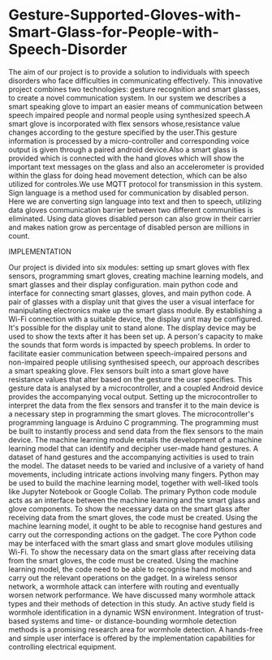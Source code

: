 # Gesture-Supported-Gloves-with-Smart-Glass-for-People-with-Speech-Disorder
The aim of our project is to provide a solution to individuals with speech disorders who face difficulties in communicating effectively. This innovative project combines two technologies: gesture recognition and smart glasses, to create a novel communication system. In our system we describes a smart speaking glove to impart an easier means of communication between speech impaired people and normal people using synthesized speech.A smart glove is incorporated with flex sensors whose,resistance value changes according to the gesture specified by the user.This gesture information is processed by a micro-controller and corresponding voice output is given through a paired android device.Also a smart glass is provided which is connected with the hand gloves which will show the important text messages on the glass and also an accelerometer is provided within the glass for doing head movement detection, which can be also utilized for controles.We use MQTT protocol for transmission in this system. Sign language is a method used for communication by disabled person. Here we are converting sign language into text and then to speech, utilizing data gloves communication barrier between two different communities is eliminated. Using data gloves disabled person can also grow in their carrier and makes nation grow as percentage of disabled person are millions in count.

IMPLEMENTATION

Our project is divided into six modules: setting up smart gloves with flex sensors, programming smart gloves, creating machine learning models, and smart glasses and their display configuration. main python code and interface for connecting smart glasses, gloves, and main python code. A pair of glasses with a display unit that gives the user a visual interface for manipulating electronics make up the smart glass module. By establishing a Wi-Fi connection with a suitable device, the display unit may be configured. It's possible for the display unit to stand alone. The display device may be used to show the texts after it has been set up.
A person's capacity to make the sounds that form words is impacted by speech problems. In order to facilitate easier communication between speech-impaired persons and non-impaired people utilising synthesised speech, our approach describes a smart speaking glove. Flex sensors built into a smart glove have resistance values that alter based on the gesture the user specifies. This gesture data is analysed by a microcontroller, and a coupled Android device provides the accompanying vocal output.
Setting up the microcontroller to interpret the data from the flex sensors and transfer it to the main device is a necessary step in programming the smart gloves. The microcontroller's programming language is Arduino C programming. The programming must be built to instantly process and send data from the flex sensors to the main device.
The machine learning module entails the development of a machine learning model that can identify and decipher user-made hand gestures. A dataset of hand gestures and the accompanying activities is used to train the model. The dataset needs to be varied and inclusive of a variety of hand movements, including intricate actions involving many fingers. Python may be used to build the machine learning model, together with well-liked tools like Jupyter Notebook or Google Collab.
The primary Python code module acts as an interface between the machine learning and the smart glass and glove components. To show the necessary data on the smart glass after receiving data from the smart gloves, the code must be created. Using the machine learning model, it ought to be able to recognise hand gestures and carry out the corresponding actions on the gadget.
The core Python code may be interfaced with the smart glass and smart glove modules utilising Wi-Fi. To show the necessary data on the smart glass after receiving data from the smart gloves, the code must be created. Using the machine learning model, the code need to be able to recognise hand motions and carry out the relevant operations on the gadget.
In a wireless sensor network, a wormhole attack can interfere with routing and eventually worsen network performance. We have discussed many wormhole attack types and their methods of detection in this study. An active study field is wormhole identification in a dynamic WSN environment. Integration of trust-based systems and time- or distance-bounding wormhole detection methods is a promising research area for wormhole detection. A hands-free and simple user interface is offered by the implementation capabilities for controlling electrical equipment.

